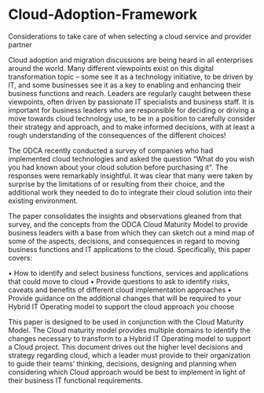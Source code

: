 # Cloud-Adoption-Framework
Considerations to take care of when selecting a cloud service and provider partner

Cloud adoption and migration discussions are being heard in all enterprises around the world.  Many different viewpoints exist on this digital transformation topic – some see it as a technology initiative, to be driven by IT, and some businesses see it as a key to enabling and enhancing their business functions and reach.  Leaders are regularly caught between these viewpoints, often driven by passionate IT specialists and business staff.  It is important for business leaders who are responsible for deciding or driving a move towards cloud technology use, to be in a position to carefully consider their strategy and approach, and to make informed decisions, with at least a rough understanding of the consequences of the different choices!

The ODCA recently conducted a survey of companies who had implemented cloud technologies and asked the question “What do you wish you had known about your cloud solution before purchasing it”. The responses were remarkably insightful. It was clear that many were taken by surprise by the limitations of or resulting from their choice, and the additional work they needed to do to integrate their cloud solution into their existing environment.

The paper consolidates the insights and observations gleaned from that survey, and the concepts from the ODCA Cloud Maturity Model to provide business leaders with a base from which they can sketch out a mind map of some of the aspects, decisions, and consequences in regard to moving business functions and IT applications to the cloud. Specifically, this paper covers:

•	How to identify and select business functions, services and applications that could move to cloud 
•	Provide questions to ask to identify risks, caveats and benefits of different cloud implementation approaches
•	Provide guidance on the additional changes that will be required to your Hybrid IT Operating model to support the cloud approach you choose


This paper is designed to be used in conjunction with the Cloud Maturity Model.  The Cloud maturity model provides multiple domains to identify the changes necessary to transform to a Hybrid IT Operating model to support a Cloud project. This document drives out the higher level decisions and strategy regarding cloud, which a leader must provide to their organization to guide their teams’ thinking, decisions, designing and planning when considering which Cloud approach would be best to implement in light of their business IT functional requirements.
